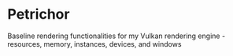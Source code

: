# Petrichor
Baseline rendering functionalities for my Vulkan rendering engine - resources, memory, instances, devices, and windows
